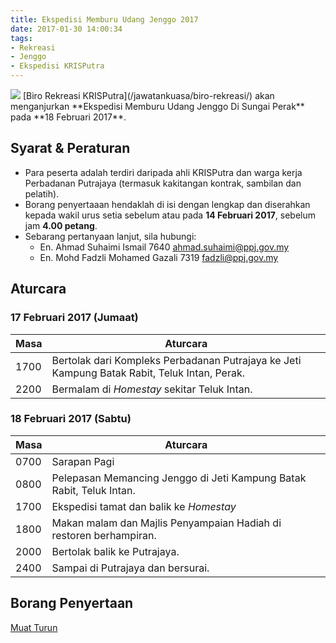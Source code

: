 ```yaml
---
title: Ekspedisi Memburu Udang Jenggo 2017
date: 2017-01-30 14:00:34
tags:
- Rekreasi
- Jenggo
- Ekspedisi KRISPutra
---
```

<img src="//c1.staticflickr.com/1/449/31791386053_b787006351_b.jpg" class="img-thumbnail">
[Biro Rekreasi KRISPutra](/jawatankuasa/biro-rekreasi/) akan menganjurkan **Ekspedisi Memburu Udang Jenggo Di Sungai Perak** pada **18 Februari 2017**.

## Syarat & Peraturan
* Para peserta adalah terdiri daripada ahli KRISPutra dan warga kerja Perbadanan Putrajaya (termasuk kakitangan kontrak, sambilan dan pelatih).
* Borang penyertaaan hendaklah di isi dengan lengkap dan diserahkan kepada wakil urus setia sebelum atau pada **14 Februari 2017**, sebelum jam **4.00 petang**.
* Sebarang pertanyaan lanjut, sila hubungi:
    * En. Ahmad Suhaimi Ismail <span class="glyphicon glyphicon-earphone" aria-hidden="true"></span> 7640 <span class="glyphicon glyphicon-envelope" aria-hidden="true"></span> [ahmad.suhaimi@ppj.gov.my](mailto://ahmad.suhaimi@ppj.gov.my)
    * En. Mohd Fadzli Mohamed Gazali <span class="glyphicon glyphicon-earphone" aria-hidden="true"></span> 7319 <span class="glyphicon glyphicon-envelope" aria-hidden="true"></span> [fadzli@ppj.gov.my](mailto://fadzli@ppj.gov.my)

## Aturcara
### 17 Februari 2017 (Jumaat)
Masa|Aturcara
----|----------
1700|Bertolak dari Kompleks Perbadanan Putrajaya ke Jeti Kampung Batak Rabit, Teluk Intan, Perak.
2200|Bermalam di *Homestay* sekitar Teluk Intan.
### 18 Februari 2017 (Sabtu)
Masa|Aturcara
----|----------
0700|Sarapan Pagi
0800|Pelepasan Memancing Jenggo di Jeti Kampung Batak Rabit, Teluk Intan.
1700|Ekspedisi tamat dan balik ke *Homestay*
1800|Makan malam dan Majlis Penyampaian Hadiah di restoren berhampiran.
2000|Bertolak balik ke Putrajaya.
2400|Sampai di Putrajaya dan bersurai.

## Borang Penyertaan
<a class="btn btn-default" href="#" role="button"><span class="glyphicon glyphicon-download" aria-hidden="true"></span> Muat Turun</a>